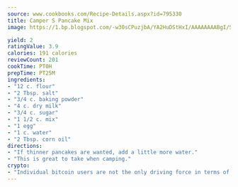 ```yaml
---
source: www.cookbooks.com/Recipe-Details.aspx?id=795330
title: Camper S Pancake Mix
image: https://1.bp.blogspot.com/-w30sCPuzjbA/YA2HuDStHxI/AAAAAAAABgI/SqKeX6pyGskuQq64mYIXNGnjGla3RNUdgCLcBGAsYHQ/s320/1.png

yield: 2
ratingValue: 3.9
calories: 191 calories
reviewCount: 201
cookTime: PT0H
prepTime: PT25M
ingredients:
- "12 c. flour"
- "2 Tbsp. salt"
- "3/4 c. baking powder"
- "4 c. dry milk"
- "3/4 c. sugar"
- "1 1/2 c. mix"
- "1 egg"
- "1 c. water"
- "2 Tbsp. corn oil"
directions:
- "If thinner pancakes are wanted, add a little more water."
- "This is great to take when camping."
crypto:
- "Individual bitcoin users are not the only driving force in terms of securing the bitcoin network."
---
```

